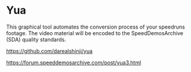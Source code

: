 Yua
===

This graphical tool automates the conversion process of your
speedruns footage. The video material will be encoded to the
SpeedDemosArchive (SDA) quality standards.

https://github.com/darealshinji/yua

https://forum.speeddemosarchive.com/post/yua3.html

